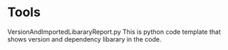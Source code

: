# Tools

VersionAndImportedLibararyReport.py
  This is python code template that shows version and dependency libarary in the code.

